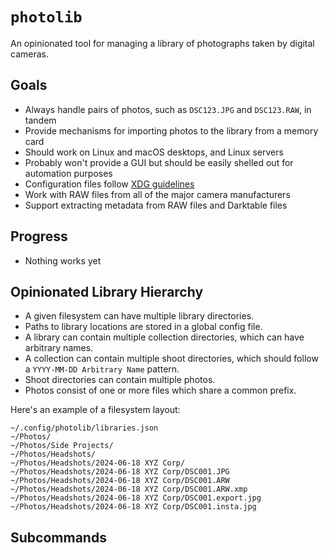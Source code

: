 # `photolib`

An opinionated tool for managing a library of photographs taken by digital cameras.

## Goals

- Always handle pairs of photos, such as `DSC123.JPG` and `DSC123.RAW`, in tandem
- Provide mechanisms for importing photos to the library from a memory card
- Should work on Linux and macOS desktops, and Linux servers
- Probably won't provide a GUI but should be easily shelled out for automation purposes
- Configuration files follow [XDG guidelines](https://specifications.freedesktop.org/basedir-spec/basedir-spec-latest.html)
- Work with RAW files from all of the major camera manufacturers
- Support extracting metadata from RAW files and Darktable files

## Progress

- Nothing works yet

## Opinionated Library Hierarchy

- A given filesystem can have multiple library directories.
- Paths to library locations are stored in a global config file.
- A library can contain multiple collection directories, which can have arbitrary names.
- A collection can contain multiple shoot directories, which should follow a `YYYY-MM-DD Arbitrary Name` pattern.
- Shoot directories can contain multiple photos.
- Photos consist of one or more files which share a common prefix.

Here's an example of a filesystem layout:

```
~/.config/photolib/libraries.json
~/Photos/
~/Photos/Side Projects/
~/Photos/Headshots/
~/Photos/Headshots/2024-06-18 XYZ Corp/
~/Photos/Headshots/2024-06-18 XYZ Corp/DSC001.JPG
~/Photos/Headshots/2024-06-18 XYZ Corp/DSC001.ARW
~/Photos/Headshots/2024-06-18 XYZ Corp/DSC001.ARW.xmp
~/Photos/Headshots/2024-06-18 XYZ Corp/DSC001.export.jpg
~/Photos/Headshots/2024-06-18 XYZ Corp/DSC001.insta.jpg
```

## Subcommands

